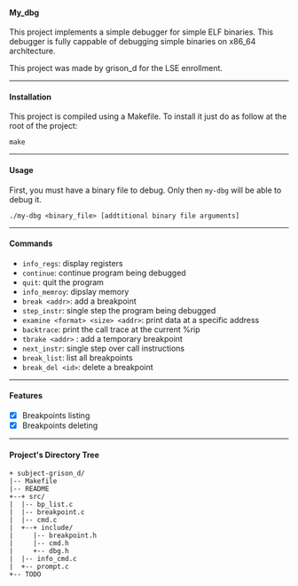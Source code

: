 #### My_dbg

This project implements a simple debugger for simple ELF binaries.
This debugger is fully cappable of debugging simple binaries on x86_64
architecture.

This project was made by grison_d for the LSE enrollment.

---
#### Installation

This project is compiled using a Makefile.
To install it just do as follow at the root of the project:

```
make
```

---
#### Usage

First, you must have a binary file to debug. Only then `my-dbg` will be
able to debug it.

```
./my-dbg <binary_file> [addtitional binary file arguments]
```

---
#### Commands

 - `info_regs`: display registers
 - `continue`: continue program being debugged
 - `quit`: quit the program
 - `info_memroy`: dipslay memory
 - `break <addr>`: add a breakpoint 
 - `step_instr`: single step the program being debugged
 - `examine <format> <size> <addr>`: print data at a specific address
 - `backtrace`: print the call trace at the current %rip
 - `tbrake <addr>` : add a temporary breakpoint
 - `next_instr`: single step over call instructions
 - `break_list`: list all breakpoints
 - `break_del <id>`: delete a breakpoint

---
#### Features

 -[X] Breakpoints listing
 -[X] Breakpoints deleting

---
#### Project's Directory Tree

```
+ subject-grison_d/
|-- Makefile
|-- README
+--+ src/
|  |-- bp_list.c
|  |-- breakpoint.c
|  |-- cmd.c
|  +--+ include/
|     |-- breakpoint.h
|     |-- cmd.h
|     +-- dbg.h
|  |-- info_cmd.c
|  +-- prompt.c
+-- TODO
```

